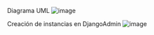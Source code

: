 Diagrama UML
![image](https://github.com/user-attachments/assets/664e0fa4-ba1b-42ab-8c87-dd7ff34d57ad)


Creación de instancias en DjangoAdmin
![image](https://github.com/user-attachments/assets/c42c8169-f1c5-4ab7-96c9-13f45cbc60fb)

